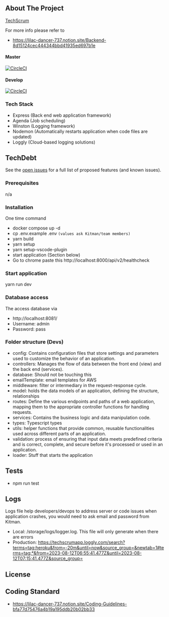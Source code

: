 ## About The Project

[TechScrum](https://techscrumapp.com)

For more info please refer to

- https://lilac-dancer-737.notion.site/Backend-8d15124cec444344bbd41935ed697b1e

#### Master

[![CircleCI](https://dl.circleci.com/status-badge/img/bb/010001/be.techscrum/tree/master.svg?style=svg)](https://dl.circleci.com/status-badge/redirect/bb/010001/be.techscrum/tree/master)

#### Develop

[![CircleCI](https://dl.circleci.com/status-badge/img/bb/010001/be.techscrum/tree/develop.svg?style=svg)](https://dl.circleci.com/status-badge/redirect/bb/010001/be.techscrum/tree/develop)

### Tech Stack

- Express (Back end web application framework)
- Agenda (Job scheduling)
- Winston (Logging framework)
- Nodemon (Automatically restarts application when code files are updated)
- Loggly (Cloud-based logging solutions)

## TechDebt

See the [open issues](https://010001.atlassian.net/jira/software/projects/TEC/boards/2/backlog) for a full list of proposed features (and known issues).

### Prerequisites

n/a

### Installation

One time command

- docker compose up -d
- cp .env.example .env `(values ask Kitman/team members)`
- yarn build
- yarn setup
- yarn setup-vscode-plugin
- start application (Section below)
- Go to chrome paste this http://localhost:8000/api/v2/healthcheck

### Start application

yarn run dev

### Database access

The access database via

- http://localhost:8081/
- Username: admin
- Password: pass

### Folder structure (Devs)

- config: Contains configuration files that store settings and parameters used to customize the behavior of an application.
- controllers: Manages the flow of data between the front end (view) and the back end (services).
- database: Should not be touching this
- emailTemplate: email templates for AWS
- middleware: filter or intermediary in the request-response cycle.
- model: holds the data models of an application, defining the structure, relationships
- routes: Define the various endpoints and paths of a web application, mapping them to the appropriate controller functions for handling requests.
- services: Contains the business logic and data manipulation code.
- types: Typescript types
- utils: helper functions that provide common, reusable functionalities used across different parts of an application.
- validation: process of ensuring that input data meets predefined criteria and is correct, complete, and secure before it's processed or used in an application.
- loader: Stuff that starts the application

## Tests

- npm run test

## Logs

Logs file help developers/devops to address server or code issues when application crashes, you would need to ask email and password from Kitman.

- Local: /storage/logs/logger.log. This file will only generate when there are errors
- Production: https://techscrumapp.loggly.com/search?terms=tag:heroku&from=-20m&until=now&source_group=&newtab=1#terms=tag:*&from=2023-08-12T06:55:41.477Z&until=2023-08-12T07:15:41.477Z&source_group=

## License

## Coding Standard

- https://lilac-dancer-737.notion.site/Coding-Guidelines-bfa77d75476a4b19a195ddb20b02bb33
